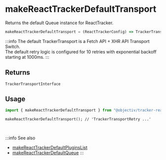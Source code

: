 # makeReactTrackerDefaultTransport

Returns the default Queue instance for ReactTracker.

```typescript
makeReactTrackerDefaultTransport = (ReactTrackerConfig) => TrackerTransportInterface
```  

:::info
The default TrackerTransport is a Fetch API + XHR API Transport Switch.  
The default retry logic is configured for 10 retries with exponential backoff starting at 1000ms.
:::

## Returns
`TrackerTransportInterface`

## Usage

```ts
import { makeReactTrackerDefaultTransport } from "@objectiv/tracker-react";
```

```tsx
makeReactTrackerDefaultTransport(); // 'TrackerTransportRetry ...'
```

<br />

:::info See also
- [makeReactTrackerDefaultPluginsList](/tracking/react/api-reference/common/factories/makeReactTrackerDefaultPluginsList.md)
- [makeReactTrackerDefaultQueue](/tracking/react/api-reference/common/factories/makeReactTrackerDefaultQueue.md)
:::
